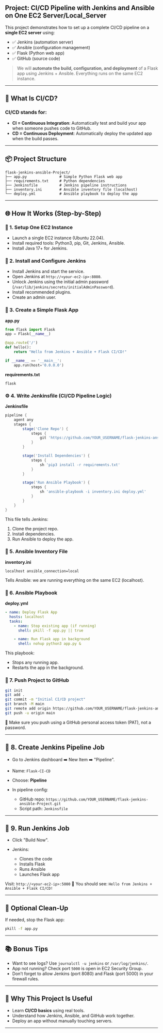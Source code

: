 ## Project: CI/CD Pipeline with Jenkins and Ansible on One EC2 Server/Local_Server

This project demonstrates how to set up a complete CI/CD pipeline on a **single EC2 server** using:

* ✅ Jenkins (automation server)
* ✅ Ansible (configuration management)
* ✅ Flask (Python web app)
* ✅ GitHub (source code)

> We will **automate the build, configuration, and deployment** of a Flask app using Jenkins + Ansible. Everything runs on the same EC2 instance.

---

## 🧠 What Is CI/CD?

### CI/CD stands for:

* **CI = Continuous Integration**: Automatically test and build your app when someone pushes code to GitHub.
* **CD = Continuous Deployment**: Automatically deploy the updated app when the build passes.

---

## 📦 Project Structure

```
flask-jenkins-ansible-Project/
├── app.py               # Simple Python Flask web app
├── requirements.txt     # Python dependencies
├── Jenkinsfile          # Jenkins pipeline instructions
├── inventory.ini        # Ansible inventory file (localhost)
└── deploy.yml           # Ansible playbook to deploy the app
```

---

## 🌐 How It Works (Step-by-Step)

### 🧱 1. Setup One EC2 Instance

* Launch a single EC2 instance (Ubuntu 22.04).
* Install required tools: Python3, pip, Git, Jenkins, Ansible.
* Install Java 17+ for Jenkins.

### 🔧 2. Install and Configure Jenkins

* Install Jenkins and start the service.
* Open Jenkins at `http://<your-ec2-ip>:8080`.
* Unlock Jenkins using the initial admin password (`/var/lib/jenkins/secrets/initialAdminPassword`).
* Install recommended plugins.
* Create an admin user.

### 🐍 3. Create a Simple Flask App

**app.py**

```python
from flask import Flask
app = Flask(__name__)

@app.route('/')
def hello():
    return "Hello from Jenkins + Ansible + Flask CI/CD!"

if __name__ == '__main__':
    app.run(host='0.0.0.0')
```

**requirements.txt**

```
flask
```

### ⚙️ 4. Write Jenkinsfile (CI/CD Pipeline Logic)

**Jenkinsfile**

```groovy
pipeline {
    agent any
    stages {
        stage('Clone Repo') {
            steps {
                git 'https://github.com/YOUR_USERNAME/flask-jenkins-ansible-Project.git'
            }
        }

        stage('Install Dependencies') {
            steps {
                sh 'pip3 install -r requirements.txt'
            }
        }

        stage('Run Ansible Playbook') {
            steps {
                sh 'ansible-playbook -i inventory.ini deploy.yml'
            }
        }
    }
}
```

This file tells Jenkins:

1. Clone the project repo.
2. Install dependencies.
3. Run Ansible to deploy the app.

### 📜 5. Ansible Inventory File

**inventory.ini**

```
localhost ansible_connection=local
```

Tells Ansible: we are running everything on the same EC2 (localhost).

### 🔧 6. Ansible Playbook

**deploy.yml**

```yaml
- name: Deploy Flask App
  hosts: localhost
  tasks:
    - name: Stop existing app (if running)
      shell: pkill -f app.py || true

    - name: Run Flask app in background
      shell: nohup python3 app.py &
```

This playbook:

* Stops any running app.
* Restarts the app in the background.

### 🧪 7. Push Project to GitHub

```bash
git init
git add .
git commit -m "Initial CI/CD project"
git branch -M main
git remote add origin https://github.com/YOUR_USERNAME/flask-jenkins-ansible-Project.git
git push -u origin main
```

🔐 Make sure you push using a GitHub personal access token (PAT), not a password.

---

## 🧪 8. Create Jenkins Pipeline Job

* Go to Jenkins dashboard ➡️ New Item ➡️ "Pipeline".
* Name: `Flask-CI-CD`
* Choose: **Pipeline**
* In pipeline config:

  * GitHub repo: `https://github.com/YOUR_USERNAME/flask-jenkins-ansible-Project.git`
  * Script path: `Jenkinsfile`

---

## 🚀 9. Run Jenkins Job

* Click "Build Now".
* Jenkins:

  * Clones the code
  * Installs Flask
  * Runs Ansible
  * Launches Flask app

Visit: `http://<your-ec2-ip>:5000`
🎉 You should see: `Hello from Jenkins + Ansible + Flask CI/CD!`

---

## 🧹 Optional Clean-Up

If needed, stop the Flask app:

```bash
pkill -f app.py
```

---

## 📚 Bonus Tips

* Want to see logs? Use `journalctl -u jenkins` or `/var/log/jenkins/`.
* App not running? Check port `5000` is open in EC2 Security Group.
* Don’t forget to allow Jenkins (port 8080) and Flask (port 5000) in your firewall rules.

---

## 🧠 Why This Project Is Useful

* Learn **CI/CD basics** using real tools.
* Understand how Jenkins, Ansible, and GitHub work together.
* Deploy an app without manually touching servers.

---
